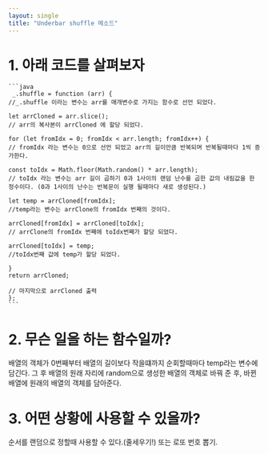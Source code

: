 ```yaml
---
layout: single
title: "Underbar shuffle 메소드"
---
```


# 1. 아래 코드를 살펴보자


    ```java
     _.shuffle = function (arr) { 
    //_.shuffle 이라는 변수는 arr를 매개변수로 가지는 함수로 선언 되었다.

    let arrCloned = arr.slice();
    // arr의 복사본이 arrCloned 에 할당 되었다.
  
    for (let fromIdx = 0; fromIdx < arr.length; fromIdx++) {
    // fromIdx 라는 변수는 0으로 선언 되었고 arr의 길이만큼 반복되며 반복될때마다 1씩 증가한다.
  
    const toIdx = Math.floor(Math.random() * arr.length);
    // toIdx 라는 변수는 arr 길이 곱하기 0과 1사이의 랜덤 난수를 곱한 값의 내림값을 한 정수이다. (0과 1사이의 난수는 반복문이 실행 될때마다 새로 생성된다.)
    
    let temp = arrCloned[fromIdx];
    //temp라는 변수는 arrClone의 fromIdx 번째의 것이다.
    
    arrCloned[fromIdx] = arrCloned[toIdx];
    // arrClone의 fromIdx 번째에 toIdx번째가 할당 되었다.
    
    arrCloned[toIdx] = temp;
    //toIdx번째 값에 temp가 할당 되었다.
    
    }
    return arrCloned;
  
    // 마지막으로 arrCloned 출력
    };
    ```
# 2. 무슨 일을 하는 함수일까?
 
   배열의 객체가 0번째부터 배열의 길이보다 작을떄까지 순회할때마다 temp라는 변수에 담긴다. 그 후 배열의 원래 자리에 random으로 생성한 배열의 객체로 바꿔 준 후, 
   바뀐 배열에 원래의 배열의 객체를 담아준다.
 
# 3. 어떤 상황에 사용할 수 있을까?
   순서를 랜덤으로 정할때 사용할 수 있다.(줄세우기!)
   또는 로또 번호 뽑기.
